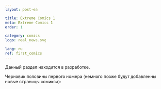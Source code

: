 ```yaml
---
layout: post-ea

title: Extreme Comics 1
meta: Extreme Comics 1
order: 1

category: comics
logo: real_news.svg

lang: ru
ref: first_comics
---
```


Данный раздел находится в разработке.

Черновик половины первого номера (немного позже будут добавленны новые страницы комикса):

<a data-fancybox="gallery" href="/img/extreme_comics/1.jpg"><img src="/img/extreme_comics/1.jpg" alt=""></a>  
<a data-fancybox="gallery" href="/img/extreme_comics/2.jpg"><img src="/img/extreme_comics/2.jpg" alt=""></a>  
<a data-fancybox="gallery" href="/img/extreme_comics/3.jpg"><img src="/img/extreme_comics/3.jpg" alt=""></a>  
<a data-fancybox="gallery" href="/img/extreme_comics/4.jpg"><img src="/img/extreme_comics/4.jpg" alt=""></a>  
<a data-fancybox="gallery" href="/img/extreme_comics/5.jpg"><img src="/img/extreme_comics/5.jpg" alt=""></a>  
<a data-fancybox="gallery" href="/img/extreme_comics/6.jpg"><img src="/img/extreme_comics/6.jpg" alt=""></a>  
<a data-fancybox="gallery" href="/img/extreme_comics/7.jpg"><img src="/img/extreme_comics/7.jpg" alt=""></a>  
<a data-fancybox="gallery" href="/img/extreme_comics/8.jpg"><img src="/img/extreme_comics/8.jpg" alt=""></a>  
<a data-fancybox="gallery" href="/img/extreme_comics/9.jpg"><img src="/img/extreme_comics/9.jpg" alt=""></a>  
<a data-fancybox="gallery" href="/img/extreme_comics/10.jpg"><img src="/img/extreme_comics/10.jpg" alt=""></a>  
<a data-fancybox="gallery" href="/img/extreme_comics/11.jpg"><img src="/img/extreme_comics/11.jpg" alt=""></a>  
